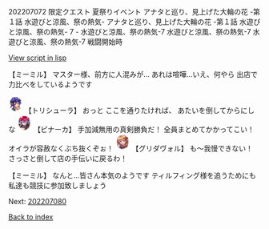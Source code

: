 202207072 限定クエスト 夏祭りイベント アナタと巡り、見上げた大輪の花 -第１話 水遊びと涼風、祭の熱気- アナタと巡り、見上げた大輪の花 -第１話 水遊びと涼風、祭の熱気- 7 - 水遊びと涼風、祭の熱気-7 水遊びと涼風、祭の熱気-7 水遊びと涼風、祭の熱気-7 戦闘開始時

[View script in lisp](../scripts/202207072.txt)

【ミーミル】
マスター様、前方に人混みが…
あれは喧嘩…いえ、何やら
出店で力比べをしているようです

<img src="../images/units/300611.png" alt="300611.png" height="34"/>
【トリシューラ】
おっと
ここを通りたければ、
あたいを倒してからにしな

<img src="../images/units/400231.png" alt="400231.png" height="34"/>
【ピナーカ】
手加減無用の真剣勝負だ！
全員まとめてかかってこい！
オイラが容赦なくぶち抜くぞぉ！

<img src="../images/units/600811.png" alt="600811.png" height="34"/>
【グリダヴォル】
も～我慢できない！
さっさと倒して店の手伝いに戻るわ！

【ミーミル】
なんと…皆さん本気のようです
ティルフィング様を追うためにも
私達も競技に参加致しましょう


Next: [202207080](202207080.md)

[Back to index](index.md)
